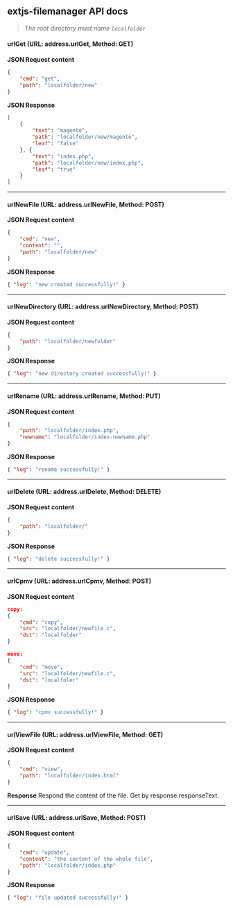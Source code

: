## extjs-filemanager API docs


> *The root directory must name ``localfolder``*


#### urlGet (URL: address.urlGet, Method: GET)

**JSON Request content**
```json
{
    "cmd": "get",
    "path": "localfolder/new"
}
```
**JSON Response**
```json
[ 
    {
        "text": "magento",
        "path": "localfolder/new/magento",
        "leaf": "false"
    }, {
        "text": "index.php",
        "path": "localfolder/new/index.php",
        "leaf": "true"
    }
]
```
--------------------
#### urlNewFile (URL: address.urlNewFile, Method: POST)
**JSON Request content**
```json
{
    "cmd": "new",
    "content": "",
    "path": "localfolder/new"
}
```
**JSON Response**
```json
{ "log": "new created successfully!" }
```
--------------------
#### urlNewDirectory (URL: address.urlNewDirectory, Method: POST)
**JSON Request content**
```json
{
    "path": "localfolder/newfolder"
}
```
**JSON Response**
```json
{ "log": "new directory created successfully!" }
```
--------------------
#### urlRename (URL: address.urlRename, Method: PUT)
**JSON Request content**
```json
{
    "path": "localfolder/index.php",
    "newname": "localfolder/index-newname.php"
}
```
**JSON Response**
```json
{ "log": "rename successfully!" }
```
--------------------
#### urlDelete (URL: address.urlDelete, Method: DELETE)
**JSON Request content**
```json
{
    "path": "localfolder/"
}
```
**JSON Response**
```json
{ "log": "delete successfully!" }
```
--------------------
#### urlCpmv (URL: address.urlCpmv, Method: POST)
**JSON Request content**
```json
copy:
{
    "cmd": "copy",
    "src": "localfolder/newfile.c",
    "dst": "localfolder"
}

move:
{
    "cmd": "move",
    "src": "localfolder/newfile.c",
    "dst": "localfoler"
}
```
**JSON Response**
```json
{ "log": "cpmv successfully!" }
```
--------------------
#### urlViewFile (URL: address.urlViewFile, Method: GET)
**JSON Request content**
```json
{
    "cmd": "view",
    "path": "localfolder/index.html"
}
```
**Response**
Respond the content of the file. Get by response.responseText.

--------------------
#### urlSave (URL: address.urlSave, Method: POST)
**JSON Request content**
```json
{
    "cmd": "update",
    "content": "the content of the whole file",
    "path": "localfolder/index.php"
}
```
**JSON Response**
```json
{ "log": "file updated successfully!" }
```